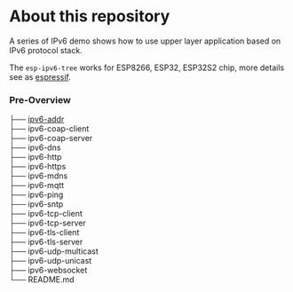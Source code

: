 # About this repository
A series of IPv6 demo shows how to use upper layer application based on IPv6 protocol stack.  

The `esp-ipv6-tree` works for ESP8266, ESP32, ESP32S2 chip, more details see as [espressif](https://www.espressif.com/).

### Pre-Overview
├── [ipv6-addr](./ipv6-addr/README.md)  
├── ipv6-coap-client  
├── ipv6-coap-server  
├── ipv6-dns  
├── ipv6-http  
├── ipv6-https  
├── ipv6-mdns  
├── ipv6-mqtt  
├── ipv6-ping  
├── ipv6-sntp  
├── ipv6-tcp-client  
├── ipv6-tcp-server  
├── ipv6-tls-client  
├── ipv6-tls-server  
├── ipv6-udp-multicast  
├── ipv6-udp-unicast  
├── ipv6-websocket  
└── README.md  
